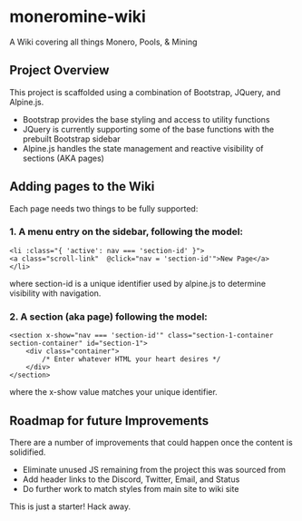 # moneromine-wiki
A Wiki covering all things Monero, Pools, &amp; Mining

## Project Overview
This project is scaffolded using a combination of Bootstrap, JQuery, and Alpine.js.

- Bootstrap provides the base styling and access to utility functions
- JQuery is currently supporting some of the base functions with the prebuilt Bootstrap sidebar
- Alpine.js handles the state management and reactive visibility of sections (AKA pages)

## Adding pages to the Wiki
Each page needs two things to be fully supported:

### 1. A menu entry on the sidebar, following the model:
   
    <li :class="{ 'active': nav === 'section-id' }">
    <a class="scroll-link"  @click="nav = 'section-id'">New Page</a>
    </li>

where section-id is a unique identifier used by alpine.js to determine visibility with navigation.

### 2. A section (aka page) following the model:

    <section x-show="nav === 'section-id'" class="section-1-container section-container" id="section-1">
        <div class="container">
            /* Enter whatever HTML your heart desires */
        </div>
    </section>

where the x-show value matches your unique identifier.

## Roadmap for future Improvements
There are a number of improvements that could happen once the content is solidified.
 - Eliminate unused JS remaining from the project this was sourced from
 - Add header links to the Discord, Twitter, Email, and Status
 - Do further work to match styles from main site to wiki site

This is just a starter! Hack away.
